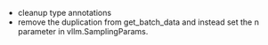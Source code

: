 - cleanup type annotations
- remove the duplication from get_batch_data and instead set the n parameter in vllm.SamplingParams.